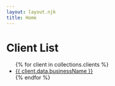 ```yaml
---
layout: layout.njk
title: Home
---
```


<h1>Client List</h1>
<ul>
  {% for client in collections.clients %}
    <li>
      <a href="/clients/{{ client.fileSlug }}/">{{ client.data.businessName }}</a>
    </li>
  {% endfor %}
</ul>


